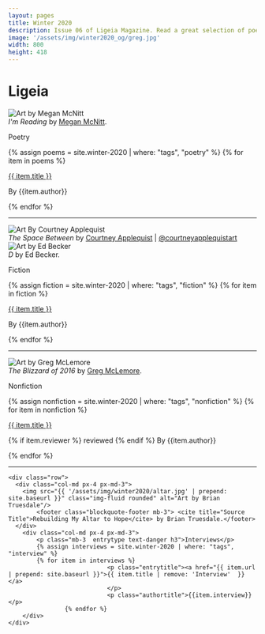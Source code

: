 ```yaml
---
layout: pages
title: Winter 2020
description: Issue 06 of Ligeia Magazine. Read a great selection of poetry, fiction, nonfiction, and interviews.
image: '/assets/img/winter2020_og/greg.jpg'
width: 800
height: 418
---
```

<div class="jumbotron jumbotron-fluid padding-main">
	<div class="container h-100">
		<div class="row h-100">
			<div class="col text-center my-auto pb-4">
				<div class="m-3 p-2 m-md-4 p-md-3">
					<h1 class="text-center display-4  ligeia-title">
            Ligeia
          </h1>
				</div>
			</div>
		</div>
	</div>
</div>
<div class="container mt-4">

<div class="row">
	<div class="col-md px-4 px-md-3">
	<img src="{{ '/assets/img/winter2020/imreading.jpg' | prepend: site.baseurl }}" class="img-fluid rounded" alt="Art by Megan McNitt"/>
	<footer class="blockquote-footer mb-3"> <cite title="Source Title">I'm Reading</cite> by <a href="https://www.instagram.com/mcnitt_megan/" target="_blank">Megan McNitt</a>.</footer>
	</div>
	<div class="col-md px-4 px-md-3">
	<p class="mb-3 entrytype text-danger h3">Poetry</p>
	{% assign poems = site.winter-2020 | where: "tags", "poetry" %}
	{% for item in poems %}
						<p class="entrytitle"><a href="{{ item.url | prepend: site.baseurl }}">{{ item.title }}</a>
						</p>
						<p class="authortitle"><span class="entryby">By</span> {{item.author}}</p>
	    {% endfor %}
	</div>
</div>
<hr />

<div class="row">
		<div class="col-md px-4 px-md-3">
		<img src="{{ '/assets/img/winter2020/space.jpg' | prepend: site.baseurl }}" class="img-fluid rounded" alt="Art By Courtney Applequist" />
			<footer class="blockquote-footer mb-3"> <cite title="Source Title">The Space Between</cite> by <a href="https://courtneyapplequist.com/" target="_blank">Courtney Applequist</a> | <a href="https://www.instagram.com/courtneyapplequistart/" target="_blank">@courtneyapplequistart</a></footer>
		<img src="{{ '/assets/img/winter2020/dArtBecker.jpg'  | prepend: site.baseurl }}"   class="img-fluid  rounded" alt="Art by Ed Becker" />
			<footer class="blockquote-footer mb-3"> <cite title="Source Title">D</cite> by Ed Becker.</footer>
		</div>
		<div class="col-md px-4 px-md-3">
		<p class="mb-3 entrytype text-danger h3">Fiction</p>
		{% assign fiction = site.winter-2020 | where: "tags", "fiction" %}
		{% for item in fiction %}
							<p class="entrytitle"><a href="{{ item.url | prepend: site.baseurl }}">{{ item.title }}</a>
							</p>
							<p class="authortitle"><span class="entryby">By</span> {{item.author}}</p>
		    {% endfor %}
		</div>
	</div>
<hr />

  <div class="row">
    <div class="col-md px-4 px-md-3">
		<img src="{{ '/assets/img/winter2020/winter.jpg' | prepend: site.baseurl }}"   class="img-fluid  rounded" alt="Art by Greg McLemore" />
			<footer class="blockquote-footer mb-3"> <cite title="Source Title">The Blizzard of 2016</cite> by <a href="https://www.gregmclemoreart.com/" target="_blank">Greg McLemore</a>.</footer>
    </div>
		<div class="col-md px-4 px-md-3">
			<p class="mb-3  entrytype text-danger h3">Nonfiction</p>
			{% assign nonfiction = site.winter-2020 | where: "tags", "nonfiction" %}
			{% for item in nonfiction %}
								<p class="entrytitle"><a href="{{ item.url | prepend: site.baseurl }}">{{ item.title }}</a>
								</p>
								<p class="authortitle"><span class="entryby">{% if item.reviewer %} reviewed {% endif %} By</span> {{item.author}}</p>
					{% endfor %}
		</div>
  </div>
  <hr />

	<div class="row">
	  <div class="col-md px-4 px-md-3">
		<img src="{{ '/assets/img/winter2020/altar.jpg' | prepend: site.baseurl }}" class="img-fluid rounded" alt="Art by Brian Truesdale"/>
			<footer class="blockquote-footer mb-3"> <cite title="Source Title">Rebuilding My Altar to Hope</cite> by Brian Truesdale.</footer>
	  </div>
		<div class="col-md px-4 px-md-3">
			<p class="mb-3  entrytype text-danger h3">Interviews</p>
			{% assign interviews = site.winter-2020 | where: "tags", "interview" %}
			{% for item in interviews %}
								<p class="entrytitle"><a href="{{ item.url | prepend: site.baseurl }}">{{ item.title | remove: 'Interview'  }}</a>
								</p>
								<p class="authortitle">{{item.interview}}</p>
					{% endfor %}
		</div>
	</div>
</div>
